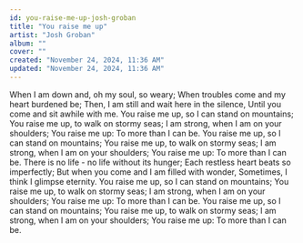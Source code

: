 ```yaml
---
id: you-raise-me-up-josh-groban
title: "You raise me up"
artist: "Josh Groban"
album: ""
cover: ""
created: "November 24, 2024, 11:36 AM"
updated: "November 24, 2024, 11:36 AM"
---
```


When I am down and, oh my soul, so weary;
When troubles come and my heart burdened be;
Then, I am still and wait here in the silence,
Until you come and sit awhile with me.
You raise me up, so I can stand on mountains;
You raise me up, to walk on stormy seas;
I am strong, when I am on your shoulders;
You raise me up: To more than I can be.
You raise me up, so I can stand on mountains;
You raise me up, to walk on stormy seas;
I am strong, when I am on your shoulders;
You raise me up: To more than I can be.
There is no life - no life without its hunger;
Each restless heart beats so imperfectly;
But when you come and I am filled with wonder,
Sometimes, I think I glimpse eternity.
You raise me up, so I can stand on mountains;
You raise me up, to walk on stormy seas;
I am strong, when I am on your shoulders;
You raise me up: To more than I can be.
You raise me up, so I can stand on mountains;
You raise me up, to walk on stormy seas;
I am strong, when I am on your shoulders;
You raise me up: To more than I can be.